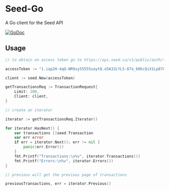 # Seed-Go
A Go client for the Seed API

[![GoDoc](http://img.shields.io/badge/go-documentation-blue.svg?style=flat-square)](http://godoc.org/github.com/seedco/seed-go)

## Usage

```go
// to obtain an access token go to https://api.seed.co/v1/public/auth/token in a browser and enter in your seed username/password

accessToken := "1.iap2H-4qQ-WR9sy55555uaytQ.o5A32LYL5-87a_60kcQiX1Lp878GVbx8xfVvTfp5tpc.orsHbAqao-5KfsH8SdglQFltK7Ii8ktL7xo8tls3HAB"

client := seed.New(accessToken)

getTransactionsReq := TransactionRequest{
	Limit: 100,
	Client: client,
}

// create an iterator

iterator := getTransactionsReq.Iterator()

for iterator.HasNext() {
	var transactions []seed.Transaction
	var err error
	if err = iterator.Next(); err != nil {
		panic(err.Error())
	}
	fmt.Printf("Transactions:\n%v", iterator.Transactions())
	fmt.Printf("Errors:\n%v", iterator.Errors())
}

// previous will get the previous page of transactions

previousTransactions, err = iterator.Previous()
```
